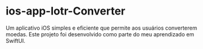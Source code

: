 # ios-app-lotr-Converter
Um aplicativo iOS simples e eficiente que permite aos usuários converterem moedas. Este projeto foi desenvolvido como parte do meu aprendizado em SwiftUI.
